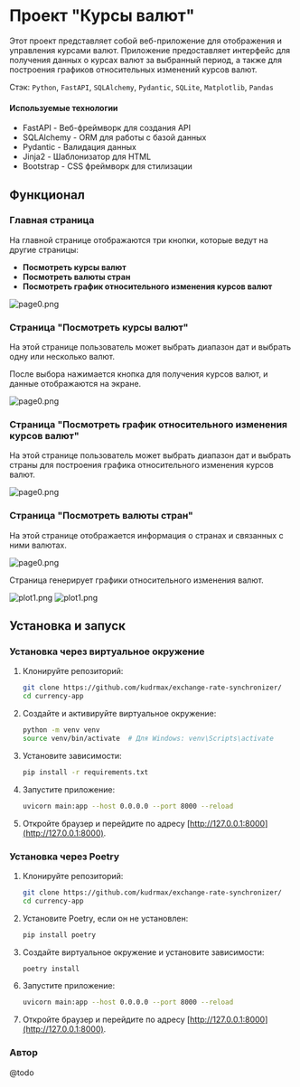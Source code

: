 # Проект "Курсы валют"

Этот проект представляет собой веб-приложение для отображения и управления курсами валют. Приложение предоставляет
интерфейс для получения данных о курсах валют за выбранный период, а также для построения графиков относительных
изменений курсов валют.

Стэк: `Python`, `FastAPI`, `SQLAlchemy`, `Pydantic`, `SQLite`, `Matplotlib`, `Pandas`

#### Используемые технологии

- FastAPI - Веб-фреймворк для создания API
- SQLAlchemy - ORM для работы с базой данных
- Pydantic - Валидация данных
- Jinja2 - Шаблонизатор для HTML
- Bootstrap - CSS фреймворк для стилизации

## Функционал

### Главная страница

На главной странице отображаются три кнопки, которые ведут на другие страницы:

- **Посмотреть курсы валют**
- **Посмотреть валюты стран**
- **Посмотреть график относительного изменения курсов валют**

![page0.png](docs/page0.png)

### Страница "Посмотреть курсы валют"

На этой странице пользователь может выбрать диапазон дат и выбрать одну или несколько валют.

После выбора нажимается кнопка для получения курсов валют, и данные отображаются на экране.

![page0.png](docs/page1.png)

### Страница "Посмотреть график относительного изменения курсов валют"

На этой странице пользователь может выбрать диапазон дат и выбрать страны для построения графика относительного
изменения курсов валют.

![page0.png](docs/page2.png)

### Страница "Посмотреть валюты стран"

На этой странице отображается информация о странах и связанных с ними валютах.

![page0.png](docs/page3.png)

Страница генерирует графики относительного изменения валют.

![plot1.png](docs/plot1.png) 
![plot1.png](docs/plot2.png)


[//]: # (## Устройство проекта)

[//]: # ()
[//]: # (### UML)

[//]: # ()
[//]: # (`UML`)

[//]: # ()
[//]: # (### 4 базы данных)

[//]: # ()
[//]: # (![ER.png]&#40;docs/ER.png&#41;)

[//]: # ()
[//]: # (### Структура проекта)

[//]: # ()
[//]: # (```plaintext)

[//]: # (currency-app/)

[//]: # (│)

[//]: # (├── api.py                     # Определение API маршрутов)

[//]: # (├── controllers/)

[//]: # (│   ├── base_controller.py     # Базовый контроллер CRUD операций)

[//]: # (│   ├── country_controller.py  # Контроллер для стран и валют)

[//]: # (│   └── currency_controller.py # Контроллер для курсов валют)

[//]: # (├── database.py                # Настройка базы данных)

[//]: # (├── init_db.py                 # Скрипт для инициализации базы данных)

[//]: # (├── main.py                    # Главный файл для запуска приложения)

[//]: # (├── models.py                  # Определение моделей базы данных)

[//]: # (├── parser.py                  # Парсеры для получения данных о курсах валют и валютах стран)

[//]: # (├── schemas.py                 # Определение Pydantic схем)

[//]: # (├── static/)

[//]: # (│   └── style.css              # Статические файлы &#40;CSS&#41;)

[//]: # (├── templates/)

[//]: # (│   ├── base.html              # Базовый HTML шаблон)

[//]: # (│   ├── currency_rates.html    # Шаблон страницы курсов валют)

[//]: # (│   ├── country_currencies.html # Шаблон страницы валют стран)

[//]: # (│   └── relative_rates.html    # Шаблон страницы относительных курсов)

[//]: # (├── requirements.txt           # Список зависимостей)

[//]: # (└── README.md                  # Документация проекта)

[//]: # (```)

## Установка и запуск

### Установка через виртуальное окружение

1. Клонируйте репозиторий:
   ```bash
   git clone https://github.com/kudrmax/exchange-rate-synchronizer/
   cd currency-app
   ```

2. Создайте и активируйте виртуальное окружение:
   ```bash
   python -m venv venv
   source venv/bin/activate  # Для Windows: venv\Scripts\activate
   ```

3. Установите зависимости:
   ```bash
   pip install -r requirements.txt
   ```

5. Запустите приложение:
   ```bash
   uvicorn main:app --host 0.0.0.0 --port 8000 --reload
   ```

6. Откройте браузер и перейдите по адресу [http://127.0.0.1:8000](http://127.0.0.1:8000).

### Установка через Poetry

1. Клонируйте репозиторий:
   ```bash
   git clone https://github.com/kudrmax/exchange-rate-synchronizer/
   cd currency-app
   ```

2. Установите Poetry, если он не установлен:
   ```bash
   pip install poetry
   ```

3. Создайте виртуальное окружение и установите зависимости:
   ```bash
   poetry install
   ```

[//]: # (4. Активируйте виртуальное окружение:)

[//]: # (   ```bash)

[//]: # (   poetry shell)

[//]: # (   ```)

6. Запустите приложение:
   ```bash
   uvicorn main:app --host 0.0.0.0 --port 8000 --reload
   ```

7. Откройте браузер и перейдите по адресу [http://127.0.0.1:8000](http://127.0.0.1:8000).

### Автор

@todo
